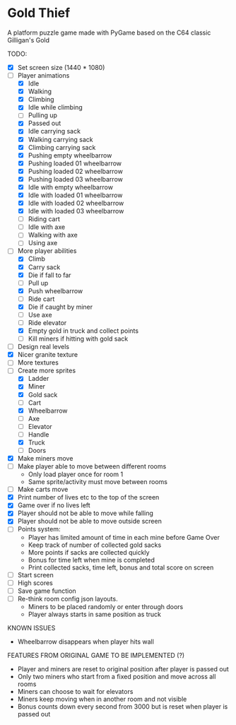 # Gold Thief
A platform puzzle game made with PyGame based on the C64 classic Gilligan's Gold

TODO:  
- [x] Set screen size (1440 * 1080)
- [ ] Player animations  
    - [x] Idle
    - [x] Walking
    - [x] Climbing
    - [x] Idle while climbing
    - [ ] Pulling up
    - [x] Passed out
    - [x] Idle carrying sack
    - [x] Walking carrying sack
    - [x] Climbing carrying sack
    - [x] Pushing empty wheelbarrow
    - [x] Pushing loaded 01 wheelbarrow
    - [x] Pushing loaded 02 wheelbarrow
    - [x] Pushing loaded 03 wheelbarrow
    - [x] Idle with empty wheelbarrow
    - [x] Idle with loaded 01 wheelbarrow
    - [x] Idle with loaded 02 wheelbarrow
    - [x] Idle with loaded 03 wheelbarrow
    - [ ] Riding cart
    - [ ] Idle with axe
    - [ ] Walking with axe
    - [ ] Using axe
- [ ] More player abilities
    - [x] Climb
    - [x] Carry sack
    - [x] Die if fall to far
    - [ ] Pull up
    - [x] Push wheelbarrow
    - [ ] Ride cart   
    - [x] Die if caught by miner 
    - [ ] Use axe
    - [ ] Ride elevator
    - [x] Empty gold in truck and collect points
    - [ ] Kill miners if hitting with gold sack
- [ ] Design real levels
- [X] Nicer granite texture
- [ ] More textures
- [ ] Create more sprites
    - [X] Ladder
    - [X] Miner
    - [X] Gold sack
    - [ ] Cart
    - [x] Wheelbarrow
    - [ ] Axe
    - [ ] Elevator
    - [ ] Handle
    - [x] Truck
    - [ ] Doors
- [x] Make miners move
- [ ] Make player able to move between different rooms
    - Only load player once for room 1
    - Same sprite/activity must move between rooms
- [ ] Make carts move
- [x] Print number of lives etc to the top of the screen
- [x] Game over if no lives left
- [x] Player should not be able to move while falling
- [x] Player should not be able to move outside screen
- [ ] Points system:    
    - Player has limited amount of time in each mine before Game Over
    - Keep track of number of collected gold sacks
    - More points if sacks are collected quickly
    - Bonus for time left when mine is completed
    - Print collected sacks, time left, bonus and total score on screen
- [ ] Start screen
- [ ] High scores
- [ ] Save game function
- [ ] Re-think room config json layouts.    
    - Miners to be placed randomly or enter through doors
    - Player always starts in same position as truck
    
KNOWN ISSUES
* Wheelbarrow disappears when player hits wall

FEATURES FROM ORIGINAL GAME TO BE IMPLEMENTED (?)
* Player and miners are reset to original position after player is
passed out
* Only two miners who start from a fixed position and move across
all rooms
* Miners can choose to wait for elevators
* Miners keep moving when in another room and not visible
* Bonus counts down every second from 3000 but is reset when 
player is passed out 


